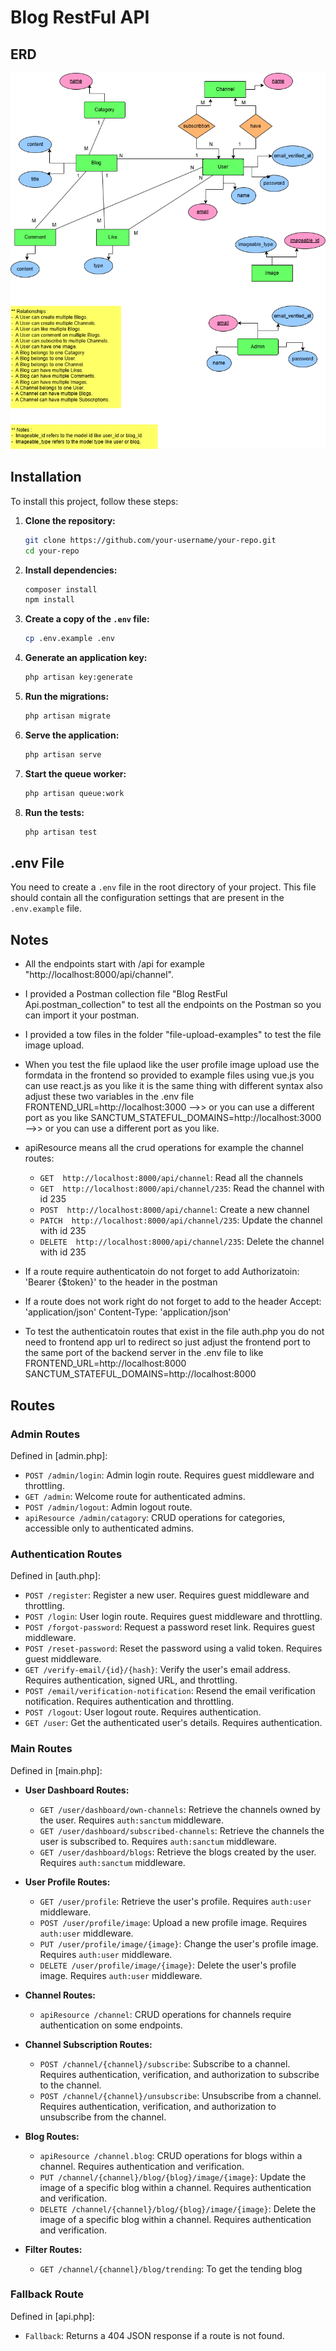 # Blog RestFul API

## ERD

![ERD](ERD.png)

## Installation

To install this project, follow these steps:

1. **Clone the repository:**
    ```bash
    git clone https://github.com/your-username/your-repo.git
    cd your-repo
    ```

2. **Install dependencies:**
    ```bash
    composer install
    npm install
    ```

3. **Create a copy of the `.env` file:**
    ```bash
    cp .env.example .env
    ```

4. **Generate an application key:**
    ```bash
    php artisan key:generate
    ```

5. **Run the migrations:**
    ```bash
    php artisan migrate
    ```

6. **Serve the application:**
    ```bash
    php artisan serve
    ```

7. **Start the queue worker:**
    ```bash
    php artisan queue:work
    ```

8. **Run the tests:**
    ```bash
    php artisan test
    ```

## .env File

You need to create a `.env` file in the root directory of your project. This file should contain all the configuration settings that are present in the `.env.example` file. 

## Notes
- All the endpoints start with /api for example "http://localhost:8000/api/channel".

- I provided a Postman collection file "Blog RestFul Api.postman_collection" to test all the endpoints on the Postman so you can import it your postman.

- I provided a tow files in the folder "file-upload-examples" to test the file image upload.

- When you test the file uplaod like the user profile image upload use the formdata in the    frontend so provided to example files using vue.js you can use react.js as you like it is the same thing with different syntax also adjust these two variables in the .env file
FRONTEND_URL=http://localhost:3000 -->> or you can use a different port as you like 
SANCTUM_STATEFUL_DOMAINS=http://localhost:3000 -->> or you can use a different port as you like.

- apiResource means all the crud operations for example the channel routes: 
  - `GET  http://localhost:8000/api/channel`: Read all the channels
  - `GET  http://localhost:8000/api/channel/235`: Read the channel with id 235
  - `POST  http://localhost:8000/api/channel`: Create a new channel
  - `PATCH  http://localhost:8000/api/channel/235`: Update the channel with id 235
  - `DELETE  http://localhost:8000/api/channel/235`: Delete the channel with id 235

- If a route require authenticatoin do not forget to add Authorizatoin: 'Bearer {$token}' to the header in the postman

- If a route does not work right do not forget to add to the header 
Accept: 'application/json'
Content-Type: 'application/json'

- To test the authenticatoin routes that exist in the file auth.php you do not need to frontend app url to redirect so just adjust the frontend port to the same port of the backend server in the .env file to like 
FRONTEND_URL=http://localhost:8000
SANCTUM_STATEFUL_DOMAINS=http://localhost:8000

## Routes

### Admin Routes

Defined in [admin.php]:

- `POST /admin/login`: Admin login route. Requires guest middleware and throttling.
- `GET /admin`: Welcome route for authenticated admins.
- `POST /admin/logout`: Admin logout route.
- `apiResource /admin/catagory`: CRUD operations for categories, accessible only to authenticated admins.

### Authentication Routes

Defined in [auth.php]:

- `POST /register`: Register a new user. Requires guest middleware and throttling.
- `POST /login`: User login route. Requires guest middleware and throttling.
- `POST /forgot-password`: Request a password reset link. Requires guest middleware.
- `POST /reset-password`: Reset the password using a valid token. Requires guest middleware.
- `GET /verify-email/{id}/{hash}`: Verify the user's email address. Requires authentication, signed URL, and throttling.
- `POST /email/verification-notification`: Resend the email verification notification. Requires authentication and throttling.
- `POST /logout`: User logout route. Requires authentication.
- `GET /user`: Get the authenticated user's details. Requires authentication.

### Main Routes

Defined in [main.php]:

- **User Dashboard Routes:**
  - `GET /user/dashboard/own-channels`: Retrieve the channels owned by the user. Requires `auth:sanctum` middleware.
  - `GET /user/dashboard/subscribed-channels`: Retrieve the channels the user is subscribed to. Requires `auth:sanctum` middleware.
  - `GET /user/dashboard/blogs`: Retrieve the blogs created by the user. Requires `auth:sanctum` middleware.

- **User Profile Routes:**
  - `GET /user/profile`: Retrieve the user's profile. Requires `auth:user` middleware.
  - `POST /user/profile/image`: Upload a new profile image. Requires `auth:user` middleware.
  - `PUT /user/profile/image/{image}`: Change the user's profile image. Requires `auth:user` middleware.
  - `DELETE /user/profile/image/{image}`: Delete the user's profile image. Requires `auth:user` middleware.

- **Channel Routes:**
  - `apiResource /channel`: CRUD operations for channels require authentication on some endpoints.

- **Channel Subscription Routes:**
  - `POST /channel/{channel}/subscribe`: Subscribe to a channel. Requires authentication, verification, and authorization to subscribe to the channel.
  - `POST /channel/{channel}/unsubscribe`: Unsubscribe from a channel. Requires authentication, verification, and authorization to unsubscribe from the channel.

- **Blog Routes:**
  - `apiResource /channel.blog`: CRUD operations for blogs within a channel. Requires authentication and verification.
  - `PUT /channel/{channel}/blog/{blog}/image/{image}`: Update the image of a specific blog within a channel. Requires authentication and verification.
  - `DELETE /channel/{channel}/blog/{blog}/image/{image}`: Delete the image of a specific blog within a channel. Requires authentication and verification.

- **Filter Routes:**
  - `GET /channel/{channel}/blog/trending`: To get the tending blog

### Fallback Route

Defined in [api.php]:

- `Fallback`: Returns a 404 JSON response if a route is not found.
